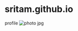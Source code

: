 # sritam.github.io
profile
![photo jpg](https://user-images.githubusercontent.com/97335911/162477468-99fc4529-408d-450a-a5da-3d2f1a31f87f.jpg)
